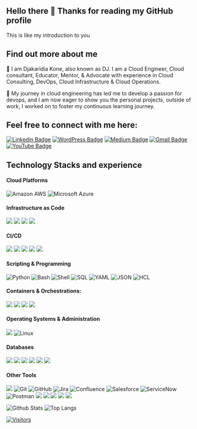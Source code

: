## Hello there 👋 Thanks for reading my GitHub profile

This is like my introduction to you  


## Find out more about me


🔭 I am Djakaridia Kone, also known as DJ. I am a Cloud Engineer, Cloud consultant, Educator, Mentor, & Advocate with experience in Cloud Consulting, DevOps, Cloud Infrastructure & Cloud Operations. 

🌱 My journey in cloud engineering has led me to develop a passion for devops, and I am now eager to show you the personal projects, outside of work, I worked on to foster my continuous learning journey.


## Feel free to connect with me here:


[![Linkedin Badge](https://img.shields.io/badge/-Dj%20Kone-blue?style=flat-square&logo=Linkedin&logoColor=white&link=https://www.linkedin.com/in/djakaridiakone/)](https://www.linkedin.com/in/djakaridiakone/)
[![WordPress Badge](https://img.shields.io/badge/Cloud%20with%20DJ-21759B?style=flat-square&logo=wordpress&logoColor=white&link=https://cloudwithdj.com)](https://cloudwithdj.com)
[![Medium Badge](https://img.shields.io/badge/DJ.%20Kone-12100E?style=flat-square&logo=medium&logoColor=white&link=https://medium.com/@djakkone)](https://medium.com/@djakkone)
[![Gmail Badge](https://img.shields.io/badge/-djkone2025@gmail.com-c14438?style=flat-square&logo=Gmail&logoColor=white&link=mailto:djkone2025@gmail.com)](mailto:djkone2025@gmail.com)
[![YouTube Badge](https://img.shields.io/badge/Cloud%20With%20DJ-FF0000?style=flat-square&logo=youtube&logoColor=white&link=https://www.youtube.com/@cloudwithdj)](https://www.youtube.com/@cloudwithdj)


## Technology Stacks and experience


####  Cloud Platforms

![Amazon AWS](https://img.shields.io/badge/Amazon%20AWS-232F3E?style=flat-square&logo=amazon-aws) ![Microsoft Azure](https://img.shields.io/badge/Microsoft%20Azure-0078D4?style=flat-square&logo=microsoft-azure&logoColor=white)


#### Infrastructure as Code

<img src="https://img.shields.io/badge/Terraform-%23623CE4.svg?style=flat-square&logo=terraform&logoColor=white" /> <img src="https://img.shields.io/badge/AWS%20CloudFormation-%23232F3E.svg?style=flat-square&logo=amazon-aws&logoColor=white" /> <img src="https://img.shields.io/badge/AWS%20CDK-%23232F3E.svg?style=flat-square&logo=amazon-aws&logoColor=white" /> <img src="https://img.shields.io/badge/Ansible-%231A1918.svg?style=flat-square&logo=ansible&logoColor=EE0000"/>


#### CI/CD

<img src="https://img.shields.io/badge/GitHub%20Actions-%232671E5.svg?style=flat-square&logo=github-actions&logoColor=white"/> <img src="https://img.shields.io/badge/AWS%20CodePipeline-%23232F3E.svg?style=flat-square&logo=amazon-aws&logoColor=white" /> <img src="https://img.shields.io/badge/AWS%20CodeBuild-%23232F3E.svg?style=flat-square&logo=amazon-aws&logoColor=white" /> <img src="https://img.shields.io/badge/AWS%20CodeDeploy-%23232F3E.svg?style=flat-square&logo=amazon-aws&logoColor=white" /> <img src="https://img.shields.io/badge/Jenkins-%232C5263.svg?style=flat-square&logo=jenkins&logoColor=white"/> 


#### Scripting & Programming

![Python](https://img.shields.io/badge/Python-3776AB?style=flat-square&logo=python&logoColor=white) ![Bash](https://img.shields.io/badge/Bash-121011?style=flat-square&logo=gnu-bash&logoColor=white) ![Shell](https://img.shields.io/badge/Shell_Script-%23121011.svg?style=flat-square&logo=gnu-bash&logoColor=white) ![SQL](https://img.shields.io/badge/SQL-025E8C?style=flat-square&logo=postgresql&logoColor=white) ![YAML](https://img.shields.io/badge/YAML-%23cb171e.svg?style=flat-square&logo=yaml&logoColor=white) ![JSON](https://img.shields.io/badge/JSON-%23000000.svg?style=flat-square&logo=json&logoColor=white) ![HCL](https://img.shields.io/badge/HCL-%23623CE4.svg?style=flat-square&logo=hashicorp&logoColor=white)


#### Containers & Orchestrations:

<img src="https://img.shields.io/badge/Docker-%232496ED.svg?style=flat-square&logo=docker&logoColor=white" /> <img src="https://img.shields.io/badge/AWS%20ECS-%23232F3E.svg?style=flat-square&logo=amazon-aws&logoColor=white" /> <img src="https://img.shields.io/badge/Kubernetes-%23326CE5.svg?style=flat-square&logo=kubernetes&logoColor=white"/> <img src="https://img.shields.io/badge/AWS%20EKS-%23232F3E.svg?style=flat-square&logo=amazon-eks&logoColor=white" />


#### Operating Systems & Administration

<img src="https://img.shields.io/badge/Windows-%230078D6.svg?style=flat-square&logo=windows&logoColor=white"/> ![Linux](https://img.shields.io/badge/Linux-FCC624?style=flat-square&logo=linux&logoColor=black)


#### Databases

<img src="https://img.shields.io/badge/Amazon%20DynamoDB-4053D6.svg?style=flat-square&logo=amazon-dynamodb&logoColor=white"/> <img src="https://img.shields.io/badge/MySQL-4479A1.svg?style=flat-square&logo=mysql&logoColor=white"/> <img src="https://img.shields.io/badge/Amazon%20Athena-232F3E.svg?style=flat-square&logo=amazon-aws&logoColor=white"/> <img src="https://img.shields.io/badge/Amazon%20RDS-527FFF.svg?style=flat-square&logo=amazon-rds&logoColor=white"/> <img src="https://img.shields.io/badge/Nginx-%23269539.svg?style=flat-square&logo=nginx&logoColor=white"/> <img src="https://img.shields.io/badge/Apache-%23D22128.svg?style=flat-square&logo=apache&logoColor=white"/>


#### Other Tools

<img src="https://img.shields.io/badge/AWS%20CLI-%23232F3E.svg?style=flat-square&logo=amazon-aws&logoColor=white" /> ![Git](https://img.shields.io/badge/-Git-black?style=flat-square&logo=git) ![GitHub](https://img.shields.io/badge/-GitHub-181717?style=flat-square&logo=github) ![Jira](https://img.shields.io/badge/Jira-0052CC?style=flat-square&logo=jira&logoColor=white) ![Confluence](https://img.shields.io/badge/Confluence-172B4D?style=flat-square&logo=confluence&logoColor=white) ![Salesforce](https://img.shields.io/badge/Salesforce-00A1E0?style=flat-square&logo=salesforce&logoColor=white) ![ServiceNow](https://img.shields.io/badge/ServiceNow-1BB700?style=flat-square&logo=servicenow&logoColor=white) ![Postman](https://img.shields.io/badge/Postman-FF6C37?style=flat-square&logo=postman&logoColor=white) <img src="https://img.shields.io/badge/Asana-%2326364A.svg?style=flat-square&logo=asana&logoColor=white" /> <img src="https://img.shields.io/badge/Box-%23004E98.svg?style=flat-square&logo=box&logoColor=white" /> <img src="https://img.shields.io/badge/OneDrive-%234AABE1.svg?style=flat-square&logo=onedrive&logoColor=white" /> <img src="https://img.shields.io/badge/SharePoint-%237276BA.svg?style=flat-square&logo=sharepoint&logoColor=white" /> <img src="https://img.shields.io/badge/Microsoft%20Office-%23D83B01.svg?style=flat-square&logo=microsoft-office&logoColor=white" />



![Github Stats](https://github-readme-stats.vercel.app/api?username=djcloudking&count_private=true&show_icons=true&include_all_commits=true)
![Top Langs](https://github-readme-stats.vercel.app/api/top-langs/?username=djcloudking&hide=TeX&layout=compact)


[![Visitors](https://api.visitorbadge.io/api/visitors?path=djcloudking%2Fdjcloudking&label=VISITORS&countColor=%23263759)](https://visitorbadge.io/status?path=djcloudking%2Fdjcloudking)
